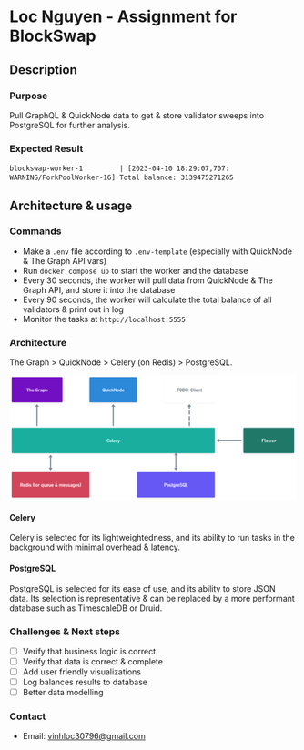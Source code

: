 # Loc Nguyen - Assignment for BlockSwap

## Description

### Purpose

Pull GraphQL & QuickNode data to get & store validator sweeps into PostgreSQL for further analysis.

### Expected Result

```
blockswap-worker-1         | [2023-04-10 18:29:07,707: WARNING/ForkPoolWorker-16] Total balance: 3139475271265
```

## Architecture & usage

### Commands

- Make a `.env` file according to `.env-template` (especially with QuickNode & The Graph API vars)
- Run `docker compose up` to start the worker and the database
- Every 30 seconds, the worker will pull data from QuickNode & The Graph API, and store it into the database
- Every 90 seconds, the worker will calculate the total balance of all validators & print out in log
- Monitor the tasks at `http://localhost:5555`

### Architecture

The Graph > QuickNode > Celery (on Redis) > PostgreSQL.

![Architecture](./architecture.png)

#### Celery

Celery is selected for its lightweightedness, and its ability to run tasks in the background with minimal overhead & latency.

#### PostgreSQL

PostgreSQL is selected for its ease of use, and its ability to store JSON data. Its selection is representative & can be replaced by a more performant database such as TimescaleDB or Druid.

### Challenges & Next steps

- [ ] Verify that business logic is correct
- [ ] Verify that data is correct & complete
- [ ] Add user friendly visualizations
- [ ] Log balances results to database
- [ ] Better data modelling

### Contact

- Email: vinhloc30796@gmail.com